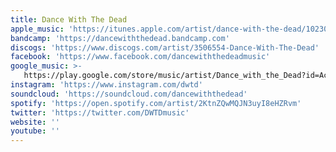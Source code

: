 ```yaml
---
title: Dance With The Dead
apple_music: 'https://itunes.apple.com/artist/dance-with-the-dead/1023072870'
bandcamp: 'https://dancewiththedead.bandcamp.com'
discogs: 'https://www.discogs.com/artist/3506554-Dance-With-The-Dead'
facebook: 'https://www.facebook.com/dancewiththedeadmusic'
google_music: >-
   https://play.google.com/store/music/artist/Dance_with_the_Dead?id=Acdvdfajav656htdiwvp256k6ae
instagram: 'https://www.instagram.com/dwtd'
soundcloud: 'https://soundcloud.com/dancewiththedead'
spotify: 'https://open.spotify.com/artist/2KtnZQwMQJN3uyI8eHZRvm'
twitter: 'https://twitter.com/DWTDmusic'
website: ''
youtube: ''
---
```

